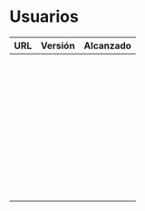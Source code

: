 # Usuarios

| URL                                        | Versión | Alcanzado |
|--------------------------------------------|---------|-----------|
| <!-- Enlace de A S A --> | | |
| <!-- Enlace de C P F --> | | |
| <!-- Enlace de E B V --> | | |
| <!-- Enlace de F T M --> | | |
| <!-- Enlace de F V J A --> | | |
| <!-- Enlace de F D L R R P --> | | |
| <!-- Enlace de F J --> | | |
| <!-- Enlace de G M J --> | | |
| <!-- Enlace de G M F J --> | | |
| <!-- Enlace de G R A --> | | |
| <!-- Enlace de H G J M --> | | |
| <!-- Enlace de H C M --> | | |
| <!-- Enlace de H M M P --> | | |
| <!-- Enlace de J T M --> | | |
| <!-- Enlace de L A J C --> | | |
| <!-- Enlace de L C A --> | | |
| <!-- Enlace de M P G --> | | |
| <!-- Enlace de M G P --> | | |
| <!-- Enlace de M D D --> | | |
| <!-- Enlace de M R E --> | | |
| <!-- Enlace de M S A --> | | |
| <!-- Enlace de M S D L L --> | | |
| <!-- Enlace de M P P A --> | | |
| <!-- Enlace de M M D --> | | |
| <!-- Enlace de M S S --> | | |
| <!-- Enlace de M P I --> | | |
| <!-- Enlace de M P P --> | | |
| <!-- Enlace de M G A --> | | |
| <!-- Enlace de M S G --> | | |
| <!-- Enlace de P J A J --> | | |
| <!-- Enlace de P R O E --> | | |
| <!-- Enlace de P R D --> | | |
| <!-- Enlace de R B C --> | | |
| <!-- Enlace de R L S --> | | |
| <!-- Enlace de R D L P C --> | | |
| <!-- Enlace de R G F J --> | | |
| <!-- Enlace de R M M --> | | |
| <!-- Enlace de S E C --> | | |
| <!-- Enlace de T Z I --> | | |
| <!-- Enlace de T F L --> | | |
| <!-- Enlace de T C M H --> | | |
| <!-- Enlace de T C J A --> | | |
| <!-- Enlace de Z X S --> | | |
